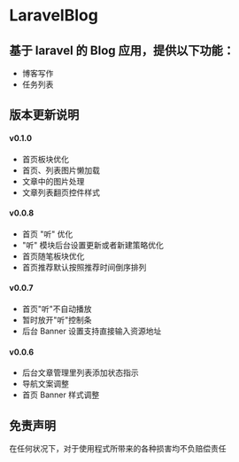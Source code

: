 LaravelBlog
====

基于 laravel 的 Blog 应用，提供以下功能：
----

- 博客写作
- 任务列表

版本更新说明
----

#### v0.1.0

- 首页板块优化
- 首页、列表图片懒加载
- 文章中的图片处理
- 文章列表翻页控件样式

#### v0.0.8

- 首页 "听" 优化
- "听" 模块后台设置更新或者新建策略优化
- 首页随笔板块优化
- 首页推荐默认按照推荐时间倒序排列

#### v0.0.7

- 首页"听"不自动播放
- 暂时放开"听"控制条
- 后台 Banner 设置支持直接输入资源地址

#### v0.0.6

- 后台文章管理里列表添加状态指示
- 导航文案调整
- 首页 Banner 样式调整


免责声明
----

在任何状况下，对于使用程式所带来的各种损害均不负赔偿责任
